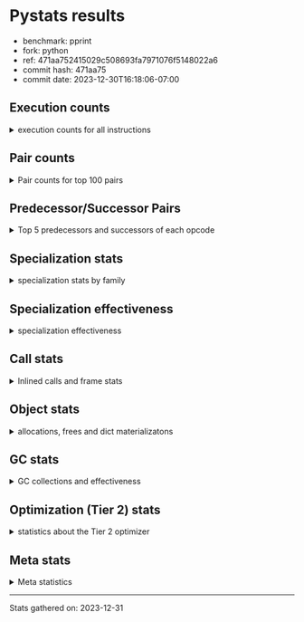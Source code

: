 
# Pystats results

- benchmark: pprint
- fork: python
- ref: 471aa752415029c508693fa7971076f5148022a6
- commit hash: 471aa75
- commit date: 2023-12-30T16:18:06-07:00

## Execution counts

<details>
<summary> execution counts for all instructions </summary>

|Name | Count | Self | Cumulative | Miss ratio | 
|---|---:|---:|---:|---:|
| LOAD_FAST | 5,624,006,400 | 19.8% | 19.8% |  |
| STORE_FAST | 2,496,003,280 | 8.8% | 28.5% |  |
| LOAD_GLOBAL_BUILTIN | 2,448,001,380 | 8.6% | 37.1% |  |
| LOAD_CONST | 1,808,002,640 | 6.4% | 43.5% |  |
| POP_JUMP_IF_FALSE | 1,744,001,680 | 6.1% | 49.6% |  |
| LOAD_FAST_LOAD_FAST | 1,544,002,000 | 5.4% | 55.0% |  |
| TO_BOOL_BOOL | 1,440,000,240 | 5.1% | 60.1% |  |
| CALL_BUILTIN_FAST | 872,000,660 | 3.1% | 63.1% |  |
| RESUME_CHECK | 808,000,460 | 2.8% | 66.0% |  |
| RETURN_VALUE | 704,000,560 | 2.5% | 68.5% |  |
| POP_JUMP_IF_TRUE | 648,000,480 | 2.3% | 70.7% |  |
| CALL_PY_EXACT_ARGS | 640,000,200 | 2.2% | 73.0% |  |
| LOAD_ATTR_METHOD_WITH_VALUES | 640,000,140 | 2.2% | 75.2% |  |
| CALL_BUILTIN_O | 583,999,960 | 2.1% | 77.3% |  |
| LOAD_GLOBAL_MODULE | 432,000,300 | 1.5% | 78.8% |  |
| CONTAINS_OP | 416,000,400 | 1.5% | 80.3% |  |
| LOAD_ATTR | 384,098,340 | 1.3% | 81.6% |  |
| POP_TOP | 376,000,800 | 1.3% | 82.9% |  |
| BUILD_TUPLE | 360,000,160 | 1.3% | 84.2% |  |
| CALL_TYPE_1 | 312,000,180 | 1.1% | 85.3% |  |
| UNPACK_SEQUENCE_TUPLE | 311,999,940 | 1.1% | 86.4% |  |
| IS_OP | 288,000,160 | 1.0% | 87.4% |  |
| PUSH_NULL | 264,000,880 | 0.9% | 88.3% |  |
| JUMP_BACKWARD | 264,000,000 | 0.9% | 89.3% |  |
| LOAD_ATTR_INSTANCE_VALUE | 240,000,200 | 0.8% | 90.1% |  |
| FOR_ITER_TUPLE | 193,134,380 | 0.7% | 90.8% | 31.1% |
| INTERPRETER_EXIT | 168,000,160 | 0.6% | 91.4% |  |
| FOR_ITER_LIST | 161,132,320 | 0.6% | 91.9% | 37.3% |
| LOAD_ATTR_METHOD_NO_DICT | 128,000,160 | 0.4% | 92.4% |  |
| EXTENDED_ARG | 120,000,160 | 0.4% | 92.8% |  |
| RETURN_CONST | 104,000,240 | 0.4% | 93.2% |  |
| CALL_METHOD_DESCRIPTOR_O | 104,000,180 | 0.4% | 93.5% |  |
| CALL | 96,027,540 | 0.3% | 93.9% |  |
| BINARY_OP | 96,025,120 | 0.3% | 94.2% |  |
| BINARY_OP_ADD_INT | 96,000,320 | 0.3% | 94.5% |  |
| DELETE_SUBSCR | 96,000,240 | 0.3% | 94.9% |  |
| GET_ITER | 96,000,160 | 0.3% | 95.2% |  |
| BUILD_LIST | 96,000,160 | 0.3% | 95.6% |  |
| STORE_SUBSCR_DICT | 96,000,140 | 0.3% | 95.9% |  |
| COPY | 96,000,080 | 0.3% | 96.2% |  |
| TO_BOOL_NONE | 96,000,080 | 0.3% | 96.6% |  |
| FORMAT_SIMPLE | 96,000,000 | 0.3% | 96.9% |  |
| CONVERT_VALUE | 96,000,000 | 0.3% | 97.2% |  |
| STORE_ATTR_SLOT | 95,999,960 | 0.3% | 97.6% |  |
| BINARY_SUBSCR_TUPLE_INT | 95,999,920 | 0.3% | 97.9% |  |
| COMPARE_OP_INT | 80,000,160 | 0.3% | 98.2% |  |
| TO_BOOL | 72,019,860 | 0.3% | 98.5% |  |
| STORE_FAST_STORE_FAST | 56,000,160 | 0.2% | 98.7% |  |
| CALL_LEN | 56,000,020 | 0.2% | 98.8% |  |
| JUMP_FORWARD | 48,000,240 | 0.2% | 99.0% |  |
| BUILD_STRING | 48,000,000 | 0.2% | 99.2% |  |
| UNPACK_SEQUENCE_TWO_TUPLE | 47,999,960 | 0.2% | 99.4% |  |
| LOAD_ATTR_SLOT | 47,999,920 | 0.2% | 99.5% |  |
| NOP | 32,000,240 | 0.1% | 99.6% |  |
| CALL_METHOD_DESCRIPTOR_NOARGS | 32,000,080 | 0.1% | 99.7% |  |
| TO_BOOL_LIST | 24,000,120 | 0.1% | 99.8% |  |
| CALL_KW | 24,000,000 | 0.1% | 99.9% |  |
| BINARY_OP_SUBTRACT_INT | 16,000,300 | 0.1% | 100.0% |  |
| LOAD_ATTR_METHOD_LAZY_DICT | 8,000,160 | 0.0% | 100.0% |  |
| LOAD_GLOBAL | 2,560 | 0.0% | 100.0% |  |
| UNPACK_SEQUENCE | 360 | 0.0% | 100.0% |  |
| RESUME | 340 | 0.0% | 100.0% |  |
| COMPARE_OP | 320 | 0.0% | 100.0% |  |
| LOAD_DEREF | 320 | 0.0% | 100.0% |  |
| LOAD_ATTR_MODULE | 240 | 0.0% | 100.0% |  |
| STORE_SUBSCR | 200 | 0.0% | 100.0% |  |
| BINARY_SUBSCR | 160 | 0.0% | 100.0% |  |
| CALL_FUNCTION_EX | 160 | 0.0% | 100.0% |  |
| COPY_FREE_VARS | 160 | 0.0% | 100.0% |  |
| FOR_ITER | 160 | 0.0% | 100.0% |  |
| BINARY_OP_SUBTRACT_FLOAT | 120 | 0.0% | 100.0% |  |
| POP_JUMP_IF_NONE | 80 | 0.0% | 100.0% |  |
| STORE_ATTR | 80 | 0.0% | 100.0% |  |
| CHECK_EXC_MATCH | 80 | 0.0% | 100.0% |  |
| POP_EXCEPT | 80 | 0.0% | 100.0% |  |
| PUSH_EXC_INFO | 80 | 0.0% | 100.0% |  |
| BUILD_MAP | 80 | 0.0% | 100.0% |  |
| BINARY_OP_ADD_UNICODE | 60 | 0.0% | 100.0% |  |
| CALL_METHOD_DESCRIPTOR_FAST | 60 | 0.0% | 100.0% |  |
| LOAD_ATTR_NONDESCRIPTOR_WITH_VALUES | 60 | 0.0% | 100.0% |  |


</details>

## Pair counts

<details>
<summary> Pair counts for top 100 pairs </summary>

|Pair | Count | Self | Cumulative | 
|---|---:|---:|---:|
| LOAD_GLOBAL_BUILTIN LOAD_FAST | 1,584,000,880 | 5.6% | 5.6% |
| STORE_FAST LOAD_FAST | 1,288,001,760 | 4.5% | 10.1% |
| LOAD_FAST LOAD_GLOBAL_BUILTIN | 864,000,080 | 3.0% | 13.1% |
| POP_JUMP_IF_FALSE LOAD_GLOBAL_BUILTIN | 839,999,800 | 3.0% | 16.1% |
| TO_BOOL_BOOL POP_JUMP_IF_FALSE | 816,000,180 | 2.9% | 18.9% |
| CALL_PY_EXACT_ARGS RESUME_CHECK | 640,000,200 | 2.2% | 21.2% |
| LOAD_FAST LOAD_ATTR_METHOD_WITH_VALUES | 639,999,880 | 2.2% | 23.4% |
| POP_JUMP_IF_FALSE LOAD_FAST | 608,000,800 | 2.1% | 25.6% |
| STORE_FAST STORE_FAST | 608,000,000 | 2.1% | 27.7% |
| CALL_BUILTIN_FAST TO_BOOL_BOOL | 576,000,240 | 2.0% | 29.7% |
| LOAD_GLOBAL_BUILTIN CALL_BUILTIN_FAST | 576,000,240 | 2.0% | 31.8% |
| LOAD_FAST LOAD_CONST | 552,000,720 | 1.9% | 33.7% |
| LOAD_FAST TO_BOOL_BOOL | 543,999,720 | 1.9% | 35.6% |
| LOAD_FAST CALL_BUILTIN_O | 535,999,760 | 1.9% | 37.5% |
| LOAD_CONST LOAD_CONST | 528,000,320 | 1.9% | 39.3% |
| TO_BOOL_BOOL POP_JUMP_IF_TRUE | 527,999,940 | 1.9% | 41.2% |
| LOAD_ATTR_METHOD_WITH_VALUES LOAD_FAST_LOAD_FAST | 432,000,180 | 1.5% | 42.7% |
| CONTAINS_OP POP_JUMP_IF_FALSE | 416,000,400 | 1.5% | 44.2% |
| LOAD_FAST_LOAD_FAST CALL_PY_EXACT_ARGS | 415,999,840 | 1.5% | 45.6% |
| LOAD_FAST_LOAD_FAST LOAD_FAST_LOAD_FAST | 408,000,320 | 1.4% | 47.1% |
| POP_TOP LOAD_FAST | 368,000,400 | 1.3% | 48.4% |
| BUILD_TUPLE RETURN_VALUE | 360,000,160 | 1.3% | 49.6% |
| STORE_FAST LOAD_GLOBAL_BUILTIN | 344,000,080 | 1.2% | 50.8% |
| RESUME_CHECK LOAD_FAST | 320,000,220 | 1.1% | 52.0% |
| RESUME_CHECK LOAD_GLOBAL_BUILTIN | 320,000,120 | 1.1% | 53.1% |
| LOAD_FAST CALL_TYPE_1 | 312,000,120 | 1.1% | 54.2% |
| CALL_TYPE_1 STORE_FAST | 312,000,120 | 1.1% | 55.3% |
| LOAD_GLOBAL_MODULE CONTAINS_OP | 312,000,120 | 1.1% | 56.4% |
| RETURN_VALUE RETURN_VALUE | 312,000,080 | 1.1% | 57.5% |
| LOAD_FAST LOAD_GLOBAL_MODULE | 312,000,080 | 1.1% | 58.6% |
| RETURN_VALUE UNPACK_SEQUENCE_TUPLE | 311,999,800 | 1.1% | 59.7% |
| UNPACK_SEQUENCE_TUPLE STORE_FAST | 303,999,880 | 1.1% | 60.7% |
| CALL_BUILTIN_FAST STORE_FAST | 296,000,140 | 1.0% | 61.8% |
| LOAD_ATTR IS_OP | 288,000,160 | 1.0% | 62.8% |
| LOAD_CONST CALL_BUILTIN_FAST | 288,000,080 | 1.0% | 63.8% |
| LOAD_GLOBAL_BUILTIN LOAD_ATTR | 288,000,000 | 1.0% | 64.8% |
| LOAD_CONST STORE_FAST | 264,000,720 | 0.9% | 65.7% |
| LOAD_FAST PUSH_NULL | 264,000,560 | 0.9% | 66.7% |
| PUSH_NULL LOAD_FAST | 264,000,160 | 0.9% | 67.6% |
| POP_JUMP_IF_TRUE LOAD_FAST | 264,000,160 | 0.9% | 68.5% |
| POP_JUMP_IF_TRUE JUMP_BACKWARD | 263,999,920 | 0.9% | 69.4% |
| CALL_BUILTIN_O POP_TOP | 263,999,900 | 0.9% | 70.4% |
| IS_OP POP_JUMP_IF_FALSE | 240,000,000 | 0.8% | 71.2% |
| LOAD_FAST LOAD_ATTR_INSTANCE_VALUE | 239,999,960 | 0.8% | 72.1% |
| LOAD_FAST_LOAD_FAST LOAD_FAST | 224,000,160 | 0.8% | 72.8% |
| LOAD_FAST CALL_PY_EXACT_ARGS | 224,000,000 | 0.8% | 73.6% |
| LOAD_ATTR_INSTANCE_VALUE TO_BOOL_BOOL | 223,999,800 | 0.8% | 74.4% |
| LOAD_CONST BUILD_TUPLE | 216,000,000 | 0.8% | 75.2% |
| CALL_BUILTIN_O LOAD_CONST | 215,999,920 | 0.8% | 75.9% |
| LOAD_FAST LOAD_FAST_LOAD_FAST | 208,000,000 | 0.7% | 76.7% |
| LOAD_ATTR_METHOD_WITH_VALUES LOAD_FAST | 207,999,960 | 0.7% | 77.4% |
| CACHE RESUME_CHECK | 168,000,000 | 0.6% | 78.0% |
| JUMP_BACKWARD FOR_ITER_TUPLE | 142,667,380 | 0.5% | 78.5% |
| FOR_ITER_TUPLE STORE_FAST | 142,667,360 | 0.5% | 79.0% |
| EXTENDED_ARG POP_JUMP_IF_FALSE | 120,000,160 | 0.4% | 79.4% |
| JUMP_BACKWARD FOR_ITER_LIST | 113,332,580 | 0.4% | 79.8% |
| LOAD_FAST_LOAD_FAST CONTAINS_OP | 104,000,240 | 0.4% | 80.2% |
| LOAD_CONST LOAD_FAST_LOAD_FAST | 104,000,160 | 0.4% | 80.5% |
| POP_JUMP_IF_FALSE LOAD_CONST | 104,000,160 | 0.4% | 80.9% |
| CALL_BUILTIN_O STORE_FAST | 104,000,140 | 0.4% | 81.3% |
| LOAD_FAST CALL_METHOD_DESCRIPTOR_O | 103,999,960 | 0.4% | 81.6% |
| LOAD_FAST LOAD_ATTR | 96,001,560 | 0.3% | 82.0% |
| STORE_FAST LOAD_CONST | 96,000,320 | 0.3% | 82.3% |
| LOAD_ATTR STORE_FAST | 96,000,280 | 0.3% | 82.6% |
| LOAD_FAST_LOAD_FAST DELETE_SUBSCR | 96,000,240 | 0.3% | 83.0% |
| BINARY_OP LOAD_FAST_LOAD_FAST | 96,000,180 | 0.3% | 83.3% |
| BUILD_LIST STORE_FAST | 96,000,160 | 0.3% | 83.7% |
| LOAD_FAST GET_ITER | 96,000,160 | 0.3% | 84.0% |
| LOAD_FAST_LOAD_FAST BUILD_TUPLE | 96,000,160 | 0.3% | 84.3% |
| POP_JUMP_IF_FALSE LOAD_FAST_LOAD_FAST | 96,000,160 | 0.3% | 84.7% |
| STORE_FAST BUILD_LIST | 96,000,160 | 0.3% | 85.0% |
| BINARY_OP_ADD_INT STORE_FAST | 96,000,140 | 0.3% | 85.3% |
| LOAD_CONST BINARY_OP_ADD_INT | 96,000,120 | 0.3% | 85.7% |
| TO_BOOL_BOOL EXTENDED_ARG | 96,000,120 | 0.3% | 86.0% |
| POP_JUMP_IF_FALSE POP_TOP | 96,000,080 | 0.3% | 86.4% |
| CALL_METHOD_DESCRIPTOR_O BINARY_OP | 96,000,080 | 0.3% | 86.7% |
| LOAD_ATTR_METHOD_NO_DICT LOAD_FAST | 96,000,080 | 0.3% | 87.0% |
| STORE_SUBSCR_DICT LOAD_CONST | 96,000,080 | 0.3% | 87.4% |
| TO_BOOL_NONE POP_JUMP_IF_FALSE | 96,000,080 | 0.3% | 87.7% |
| LOAD_FAST_LOAD_FAST STORE_SUBSCR_DICT | 96,000,040 | 0.3% | 88.0% |
| CONVERT_VALUE FORMAT_SIMPLE | 96,000,000 | 0.3% | 88.4% |
| LOAD_CONST LOAD_ATTR_METHOD_NO_DICT | 96,000,000 | 0.3% | 88.7% |
| LOAD_FAST CONVERT_VALUE | 96,000,000 | 0.3% | 89.1% |
| LOAD_FAST COPY | 96,000,000 | 0.3% | 89.4% |
| LOAD_FAST TO_BOOL_NONE | 96,000,000 | 0.3% | 89.7% |
| RETURN_CONST INTERPRETER_EXIT | 96,000,000 | 0.3% | 90.1% |
| RESUME_CHECK LOAD_FAST_LOAD_FAST | 95,999,960 | 0.3% | 90.4% |
| STORE_ATTR_SLOT RETURN_CONST | 95,999,960 | 0.3% | 90.7% |
| LOAD_FAST_LOAD_FAST STORE_ATTR_SLOT | 95,999,920 | 0.3% | 91.1% |
| BINARY_SUBSCR_TUPLE_INT CALL | 95,999,920 | 0.3% | 91.4% |
| LOAD_GLOBAL_MODULE LOAD_FAST | 95,999,920 | 0.3% | 91.8% |
| COPY TO_BOOL_BOOL | 95,999,840 | 0.3% | 92.1% |
| LOAD_CONST BINARY_SUBSCR_TUPLE_INT | 95,999,840 | 0.3% | 92.4% |
| LOAD_FAST TO_BOOL | 72,000,760 | 0.3% | 92.7% |
| TO_BOOL POP_JUMP_IF_TRUE | 72,000,260 | 0.3% | 92.9% |
| DELETE_SUBSCR LOAD_FAST | 72,000,160 | 0.3% | 93.2% |
| RETURN_VALUE INTERPRETER_EXIT | 72,000,160 | 0.3% | 93.4% |
| POP_JUMP_IF_TRUE LOAD_CONST | 72,000,160 | 0.3% | 93.7% |
| FOR_ITER_LIST STORE_FAST | 65,332,600 | 0.2% | 93.9% |
| LOAD_FAST STORE_FAST | 64,000,000 | 0.2% | 94.1% |


</details>

## Predecessor/Successor Pairs

<details>
<summary> Top 5 predecessors and successors of each opcode </summary>

### CACHE

<details>
<summary> Successors and predecessors for CACHE </summary>

|Successors | Count | Percentage | 
|---|---:|---:|
| RESUME_CHECK | 168,000,000 | 100.0% |
| RESUME | 160 | 0.0% |


</details>

### BINARY_SUBSCR

<details>
<summary> Successors and predecessors for BINARY_SUBSCR </summary>

|Predecessors | Count | Percentage | 
|---|---:|---:|
| LOAD_CONST | 160 | 100.0% |

|Successors | Count | Percentage | 
|---|---:|---:|
| CALL | 80 | 50.0% |
| BINARY_SUBSCR_TUPLE_INT | 80 | 50.0% |


</details>

### DELETE_SUBSCR

<details>
<summary> Successors and predecessors for DELETE_SUBSCR </summary>

|Predecessors | Count | Percentage | 
|---|---:|---:|
| LOAD_FAST_LOAD_FAST | 96,000,240 | 100.0% |

|Successors | Count | Percentage | 
|---|---:|---:|
| LOAD_FAST | 72,000,160 | 75.0% |
| LOAD_CONST | 24,000,000 | 25.0% |
| RETURN_CONST | 80 | 0.0% |


</details>

### FORMAT_SIMPLE

<details>
<summary> Successors and predecessors for FORMAT_SIMPLE </summary>

|Predecessors | Count | Percentage | 
|---|---:|---:|
| CONVERT_VALUE | 96,000,000 | 100.0% |

|Successors | Count | Percentage | 
|---|---:|---:|
| BUILD_STRING | 48,000,000 | 50.0% |
| LOAD_CONST | 48,000,000 | 50.0% |


</details>

### GET_ITER

<details>
<summary> Successors and predecessors for GET_ITER </summary>

|Predecessors | Count | Percentage | 
|---|---:|---:|
| LOAD_FAST | 96,000,160 | 100.0% |

|Successors | Count | Percentage | 
|---|---:|---:|
| FOR_ITER_TUPLE | 49,333,660 | 51.4% |
| FOR_ITER_LIST | 46,666,380 | 48.6% |
| FOR_ITER | 120 | 0.0% |


</details>

### INTERPRETER_EXIT

<details>
<summary> Successors and predecessors for INTERPRETER_EXIT </summary>

|Predecessors | Count | Percentage | 
|---|---:|---:|
| RETURN_CONST | 96,000,000 | 57.1% |
| RETURN_VALUE | 72,000,160 | 42.9% |


</details>

### NOP

<details>
<summary> Successors and predecessors for NOP </summary>

|Predecessors | Count | Percentage | 
|---|---:|---:|
| RESUME_CHECK | 23,999,960 | 75.0% |
| STORE_FAST | 8,000,080 | 25.0% |
| POP_TOP | 160 | 0.0% |
| RESUME | 40 | 0.0% |

|Successors | Count | Percentage | 
|---|---:|---:|
| LOAD_FAST | 24,000,000 | 75.0% |
| LOAD_GLOBAL_BUILTIN | 8,000,000 | 25.0% |
| LOAD_DEREF | 160 | 0.0% |
| LOAD_GLOBAL | 80 | 0.0% |


</details>

### POP_TOP

<details>
<summary> Successors and predecessors for POP_TOP </summary>

|Predecessors | Count | Percentage | 
|---|---:|---:|
| CALL_BUILTIN_O | 263,999,900 | 70.2% |
| POP_JUMP_IF_FALSE | 96,000,080 | 25.5% |
| RETURN_CONST | 8,000,240 | 2.1% |
| CALL_METHOD_DESCRIPTOR_O | 8,000,100 | 2.1% |
| CALL | 480 | 0.0% |

|Successors | Count | Percentage | 
|---|---:|---:|
| LOAD_FAST | 368,000,400 | 97.9% |
| RETURN_CONST | 8,000,080 | 2.1% |
| NOP | 160 | 0.0% |
| LOAD_CONST | 80 | 0.0% |
| LOAD_FAST_LOAD_FAST | 80 | 0.0% |


</details>

### PUSH_NULL

<details>
<summary> Successors and predecessors for PUSH_NULL </summary>

|Predecessors | Count | Percentage | 
|---|---:|---:|
| LOAD_FAST | 264,000,560 | 100.0% |
| LOAD_DEREF | 160 | 0.0% |
| LOAD_ATTR_MODULE | 120 | 0.0% |
| LOAD_ATTR | 40 | 0.0% |

|Successors | Count | Percentage | 
|---|---:|---:|
| LOAD_FAST | 264,000,160 | 100.0% |
| CALL | 640 | 0.0% |
| LOAD_FAST_LOAD_FAST | 80 | 0.0% |


</details>

### RETURN_VALUE

<details>
<summary> Successors and predecessors for RETURN_VALUE </summary>

|Predecessors | Count | Percentage | 
|---|---:|---:|
| BUILD_TUPLE | 360,000,160 | 51.1% |
| RETURN_VALUE | 312,000,080 | 44.3% |
| COMPARE_OP_INT | 23,999,960 | 3.4% |
| LOAD_FAST | 8,000,240 | 1.1% |
| CALL_METHOD_DESCRIPTOR_NOARGS | 60 | 0.0% |

|Successors | Count | Percentage | 
|---|---:|---:|
| RETURN_VALUE | 312,000,080 | 44.3% |
| UNPACK_SEQUENCE_TUPLE | 311,999,800 | 44.3% |
| INTERPRETER_EXIT | 72,000,160 | 10.2% |
| STORE_FAST | 8,000,080 | 1.1% |
| UNPACK_SEQUENCE | 280 | 0.0% |


</details>

### STORE_SUBSCR

<details>
<summary> Successors and predecessors for STORE_SUBSCR </summary>

|Predecessors | Count | Percentage | 
|---|---:|---:|
| LOAD_FAST_LOAD_FAST | 200 | 100.0% |

|Successors | Count | Percentage | 
|---|---:|---:|
| STORE_SUBSCR_DICT | 100 | 50.0% |
| LOAD_CONST | 80 | 40.0% |
| LOAD_FAST | 20 | 10.0% |


</details>

### TO_BOOL

<details>
<summary> Successors and predecessors for TO_BOOL </summary>

|Predecessors | Count | Percentage | 
|---|---:|---:|
| LOAD_FAST | 72,000,760 | 100.0% |
| TO_BOOL | 18,340 | 0.0% |
| CALL | 200 | 0.0% |
| CALL_BUILTIN_FAST | 200 | 0.0% |
| COPY | 160 | 0.0% |

|Successors | Count | Percentage | 
|---|---:|---:|
| POP_JUMP_IF_TRUE | 72,000,260 | 100.0% |
| TO_BOOL | 18,340 | 0.0% |
| TO_BOOL_BOOL | 640 | 0.0% |
| POP_JUMP_IF_FALSE | 460 | 0.0% |
| TO_BOOL_NONE | 80 | 0.0% |


</details>

### BINARY_OP

<details>
<summary> Successors and predecessors for BINARY_OP </summary>

|Predecessors | Count | Percentage | 
|---|---:|---:|
| CALL_METHOD_DESCRIPTOR_O | 96,000,080 | 100.0% |
| BINARY_OP | 24,280 | 0.0% |
| LOAD_CONST | 280 | 0.0% |
| LOAD_FAST | 280 | 0.0% |
| CALL | 80 | 0.0% |

|Successors | Count | Percentage | 
|---|---:|---:|
| LOAD_FAST_LOAD_FAST | 96,000,180 | 100.0% |
| BINARY_OP | 24,280 | 0.0% |
| STORE_FAST | 220 | 0.0% |
| BINARY_OP_ADD_INT | 160 | 0.0% |
| BINARY_OP_SUBTRACT_INT | 100 | 0.0% |


</details>

### BUILD_LIST

<details>
<summary> Successors and predecessors for BUILD_LIST </summary>

|Predecessors | Count | Percentage | 
|---|---:|---:|
| STORE_FAST | 96,000,160 | 100.0% |

|Successors | Count | Percentage | 
|---|---:|---:|
| STORE_FAST | 96,000,160 | 100.0% |


</details>

### BUILD_STRING

<details>
<summary> Successors and predecessors for BUILD_STRING </summary>

|Predecessors | Count | Percentage | 
|---|---:|---:|
| FORMAT_SIMPLE | 48,000,000 | 100.0% |

|Successors | Count | Percentage | 
|---|---:|---:|
| CALL_BUILTIN_O | 47,999,920 | 100.0% |
| CALL | 80 | 0.0% |


</details>

### BUILD_TUPLE

<details>
<summary> Successors and predecessors for BUILD_TUPLE </summary>

|Predecessors | Count | Percentage | 
|---|---:|---:|
| LOAD_CONST | 216,000,000 | 60.0% |
| LOAD_FAST_LOAD_FAST | 96,000,160 | 26.7% |
| CALL | 48,000,000 | 13.3% |

|Successors | Count | Percentage | 
|---|---:|---:|
| RETURN_VALUE | 360,000,160 | 100.0% |


</details>

### CALL

<details>
<summary> Successors and predecessors for CALL </summary>

|Predecessors | Count | Percentage | 
|---|---:|---:|
| BINARY_SUBSCR_TUPLE_INT | 95,999,920 | 100.0% |
| CALL | 24,380 | 0.0% |
| LOAD_FAST | 1,200 | 0.0% |
| PUSH_NULL | 640 | 0.0% |
| LOAD_FAST_LOAD_FAST | 320 | 0.0% |

|Successors | Count | Percentage | 
|---|---:|---:|
| BUILD_TUPLE | 48,000,000 | 50.0% |
| LOAD_GLOBAL_MODULE | 47,999,920 | 50.0% |
| CALL | 24,380 | 0.0% |
| STORE_FAST | 500 | 0.0% |
| POP_TOP | 480 | 0.0% |


</details>

### CALL_FUNCTION_EX

<details>
<summary> Successors and predecessors for CALL_FUNCTION_EX </summary>

|Predecessors | Count | Percentage | 
|---|---:|---:|
| LOAD_FAST | 160 | 100.0% |

|Successors | Count | Percentage | 
|---|---:|---:|
| COPY_FREE_VARS | 160 | 100.0% |


</details>

### CALL_KW

<details>
<summary> Successors and predecessors for CALL_KW </summary>

|Predecessors | Count | Percentage | 
|---|---:|---:|
| LOAD_CONST | 24,000,000 | 100.0% |

|Successors | Count | Percentage | 
|---|---:|---:|
| STORE_FAST | 24,000,000 | 100.0% |


</details>

### COMPARE_OP

<details>
<summary> Successors and predecessors for COMPARE_OP </summary>

|Predecessors | Count | Percentage | 
|---|---:|---:|
| LOAD_CONST | 200 | 62.5% |
| LOAD_ATTR | 40 | 12.5% |
| LOAD_FAST | 40 | 12.5% |
| LOAD_ATTR_SLOT | 40 | 12.5% |

|Successors | Count | Percentage | 
|---|---:|---:|
| COMPARE_OP_INT | 160 | 50.0% |
| POP_JUMP_IF_FALSE | 120 | 37.5% |
| RETURN_VALUE | 40 | 12.5% |


</details>

### CONTAINS_OP

<details>
<summary> Successors and predecessors for CONTAINS_OP </summary>

|Predecessors | Count | Percentage | 
|---|---:|---:|
| LOAD_GLOBAL_MODULE | 312,000,120 | 75.0% |
| LOAD_FAST_LOAD_FAST | 104,000,240 | 25.0% |
| LOAD_GLOBAL | 40 | 0.0% |

|Successors | Count | Percentage | 
|---|---:|---:|
| POP_JUMP_IF_FALSE | 416,000,400 | 100.0% |


</details>

### CONVERT_VALUE

<details>
<summary> Successors and predecessors for CONVERT_VALUE </summary>

|Predecessors | Count | Percentage | 
|---|---:|---:|
| LOAD_FAST | 96,000,000 | 100.0% |

|Successors | Count | Percentage | 
|---|---:|---:|
| FORMAT_SIMPLE | 96,000,000 | 100.0% |


</details>

### COPY

<details>
<summary> Successors and predecessors for COPY </summary>

|Predecessors | Count | Percentage | 
|---|---:|---:|
| LOAD_FAST | 96,000,000 | 100.0% |
| BINARY_OP_ADD_INT | 60 | 0.0% |
| BINARY_OP | 20 | 0.0% |

|Successors | Count | Percentage | 
|---|---:|---:|
| TO_BOOL_BOOL | 95,999,840 | 100.0% |
| TO_BOOL | 160 | 0.0% |
| STORE_FAST_STORE_FAST | 80 | 0.0% |


</details>

### COPY_FREE_VARS

<details>
<summary> Successors and predecessors for COPY_FREE_VARS </summary>

|Predecessors | Count | Percentage | 
|---|---:|---:|
| CALL_FUNCTION_EX | 160 | 100.0% |

|Successors | Count | Percentage | 
|---|---:|---:|
| RESUME_CHECK | 120 | 75.0% |
| RESUME | 40 | 25.0% |


</details>

### EXTENDED_ARG

<details>
<summary> Successors and predecessors for EXTENDED_ARG </summary>

|Predecessors | Count | Percentage | 
|---|---:|---:|
| TO_BOOL_BOOL | 96,000,120 | 80.0% |
| IS_OP | 24,000,000 | 20.0% |
| TO_BOOL | 40 | 0.0% |

|Successors | Count | Percentage | 
|---|---:|---:|
| POP_JUMP_IF_FALSE | 120,000,160 | 100.0% |


</details>

### FOR_ITER

<details>
<summary> Successors and predecessors for FOR_ITER </summary>

|Predecessors | Count | Percentage | 
|---|---:|---:|
| GET_ITER | 120 | 75.0% |
| JUMP_BACKWARD | 40 | 25.0% |

|Successors | Count | Percentage | 
|---|---:|---:|
| STORE_FAST | 40 | 25.0% |
| UNPACK_SEQUENCE | 40 | 25.0% |
| FOR_ITER_LIST | 40 | 25.0% |
| FOR_ITER_TUPLE | 40 | 25.0% |


</details>

### IS_OP

<details>
<summary> Successors and predecessors for IS_OP </summary>

|Predecessors | Count | Percentage | 
|---|---:|---:|
| LOAD_ATTR | 288,000,160 | 100.0% |

|Successors | Count | Percentage | 
|---|---:|---:|
| POP_JUMP_IF_FALSE | 240,000,000 | 83.3% |
| POP_JUMP_IF_TRUE | 24,000,160 | 8.3% |
| EXTENDED_ARG | 24,000,000 | 8.3% |


</details>

### JUMP_BACKWARD

<details>
<summary> Successors and predecessors for JUMP_BACKWARD </summary>

|Predecessors | Count | Percentage | 
|---|---:|---:|
| POP_JUMP_IF_TRUE | 263,999,920 | 100.0% |
| POP_EXCEPT | 80 | 0.0% |

|Successors | Count | Percentage | 
|---|---:|---:|
| FOR_ITER_TUPLE | 142,667,380 | 54.0% |
| FOR_ITER_LIST | 113,332,580 | 42.9% |
| LOAD_FAST | 8,000,000 | 3.0% |
| FOR_ITER | 40 | 0.0% |


</details>

### JUMP_FORWARD

<details>
<summary> Successors and predecessors for JUMP_FORWARD </summary>

|Predecessors | Count | Percentage | 
|---|---:|---:|
| STORE_FAST | 48,000,160 | 100.0% |
| LOAD_FAST | 80 | 0.0% |

|Successors | Count | Percentage | 
|---|---:|---:|
| LOAD_GLOBAL_BUILTIN | 24,000,120 | 50.0% |
| LOAD_FAST | 24,000,000 | 50.0% |
| LOAD_FAST_LOAD_FAST | 80 | 0.0% |
| LOAD_GLOBAL | 40 | 0.0% |


</details>

### LOAD_ATTR

<details>
<summary> Successors and predecessors for LOAD_ATTR </summary>

|Predecessors | Count | Percentage | 
|---|---:|---:|
| LOAD_GLOBAL_BUILTIN | 288,000,000 | 75.0% |
| LOAD_FAST | 96,001,560 | 25.0% |
| LOAD_ATTR | 96,120 | 0.0% |
| LOAD_GLOBAL | 240 | 0.0% |
| LOAD_CONST | 160 | 0.0% |

|Successors | Count | Percentage | 
|---|---:|---:|
| IS_OP | 288,000,160 | 75.0% |
| STORE_FAST | 96,000,280 | 25.0% |
| LOAD_ATTR | 96,120 | 0.0% |
| LOAD_ATTR_METHOD_WITH_VALUES | 260 | 0.0% |
| LOAD_FAST | 240 | 0.0% |


</details>

### LOAD_CONST

<details>
<summary> Successors and predecessors for LOAD_CONST </summary>

|Predecessors | Count | Percentage | 
|---|---:|---:|
| LOAD_FAST | 552,000,720 | 30.5% |
| LOAD_CONST | 528,000,320 | 29.2% |
| CALL_BUILTIN_O | 215,999,920 | 11.9% |
| POP_JUMP_IF_FALSE | 104,000,160 | 5.8% |
| STORE_FAST | 96,000,320 | 5.3% |

|Successors | Count | Percentage | 
|---|---:|---:|
| LOAD_CONST | 528,000,320 | 29.2% |
| CALL_BUILTIN_FAST | 288,000,080 | 15.9% |
| STORE_FAST | 264,000,720 | 14.6% |
| BUILD_TUPLE | 216,000,000 | 11.9% |
| LOAD_FAST_LOAD_FAST | 104,000,160 | 5.8% |


</details>

### LOAD_DEREF

<details>
<summary> Successors and predecessors for LOAD_DEREF </summary>

|Predecessors | Count | Percentage | 
|---|---:|---:|
| NOP | 160 | 50.0% |
| STORE_FAST | 160 | 50.0% |

|Successors | Count | Percentage | 
|---|---:|---:|
| PUSH_NULL | 160 | 50.0% |
| STORE_FAST | 160 | 50.0% |


</details>

### LOAD_FAST

<details>
<summary> Successors and predecessors for LOAD_FAST </summary>

|Predecessors | Count | Percentage | 
|---|---:|---:|
| LOAD_GLOBAL_BUILTIN | 1,584,000,880 | 28.2% |
| STORE_FAST | 1,288,001,760 | 22.9% |
| POP_JUMP_IF_FALSE | 608,000,800 | 10.8% |
| POP_TOP | 368,000,400 | 6.5% |
| RESUME_CHECK | 320,000,220 | 5.7% |

|Successors | Count | Percentage | 
|---|---:|---:|
| LOAD_GLOBAL_BUILTIN | 864,000,080 | 15.4% |
| LOAD_ATTR_METHOD_WITH_VALUES | 639,999,880 | 11.4% |
| LOAD_CONST | 552,000,720 | 9.8% |
| TO_BOOL_BOOL | 543,999,720 | 9.7% |
| CALL_BUILTIN_O | 535,999,760 | 9.5% |


</details>

### LOAD_FAST_LOAD_FAST

<details>
<summary> Successors and predecessors for LOAD_FAST_LOAD_FAST </summary>

|Predecessors | Count | Percentage | 
|---|---:|---:|
| LOAD_ATTR_METHOD_WITH_VALUES | 432,000,180 | 28.0% |
| LOAD_FAST_LOAD_FAST | 408,000,320 | 26.4% |
| LOAD_FAST | 208,000,000 | 13.5% |
| LOAD_CONST | 104,000,160 | 6.7% |
| BINARY_OP | 96,000,180 | 6.2% |

|Successors | Count | Percentage | 
|---|---:|---:|
| CALL_PY_EXACT_ARGS | 415,999,840 | 26.9% |
| LOAD_FAST_LOAD_FAST | 408,000,320 | 26.4% |
| LOAD_FAST | 224,000,160 | 14.5% |
| CONTAINS_OP | 104,000,240 | 6.7% |
| DELETE_SUBSCR | 96,000,240 | 6.2% |


</details>

### LOAD_GLOBAL

<details>
<summary> Successors and predecessors for LOAD_GLOBAL </summary>

|Predecessors | Count | Percentage | 
|---|---:|---:|
| LOAD_FAST | 800 | 31.2% |
| POP_JUMP_IF_FALSE | 680 | 26.6% |
| STORE_FAST | 160 | 6.2% |
| RESUME | 160 | 6.2% |
| RESUME_CHECK | 160 | 6.2% |

|Successors | Count | Percentage | 
|---|---:|---:|
| LOAD_GLOBAL_BUILTIN | 1,020 | 39.8% |
| LOAD_FAST | 720 | 28.1% |
| LOAD_GLOBAL_MODULE | 260 | 10.2% |
| LOAD_ATTR | 240 | 9.4% |
| CALL | 220 | 8.6% |


</details>

### POP_JUMP_IF_FALSE

<details>
<summary> Successors and predecessors for POP_JUMP_IF_FALSE </summary>

|Predecessors | Count | Percentage | 
|---|---:|---:|
| TO_BOOL_BOOL | 816,000,180 | 46.8% |
| CONTAINS_OP | 416,000,400 | 23.9% |
| IS_OP | 240,000,000 | 13.8% |
| EXTENDED_ARG | 120,000,160 | 6.9% |
| TO_BOOL_NONE | 96,000,080 | 5.5% |

|Successors | Count | Percentage | 
|---|---:|---:|
| LOAD_GLOBAL_BUILTIN | 839,999,800 | 48.2% |
| LOAD_FAST | 608,000,800 | 34.9% |
| LOAD_CONST | 104,000,160 | 6.0% |
| LOAD_FAST_LOAD_FAST | 96,000,160 | 5.5% |
| POP_TOP | 96,000,080 | 5.5% |


</details>

### POP_JUMP_IF_NONE

<details>
<summary> Successors and predecessors for POP_JUMP_IF_NONE </summary>

|Predecessors | Count | Percentage | 
|---|---:|---:|
| LOAD_FAST | 80 | 100.0% |

|Successors | Count | Percentage | 
|---|---:|---:|
| LOAD_CONST | 80 | 100.0% |


</details>

### POP_JUMP_IF_TRUE

<details>
<summary> Successors and predecessors for POP_JUMP_IF_TRUE </summary>

|Predecessors | Count | Percentage | 
|---|---:|---:|
| TO_BOOL_BOOL | 527,999,940 | 81.5% |
| TO_BOOL | 72,000,260 | 11.1% |
| IS_OP | 24,000,160 | 3.7% |
| TO_BOOL_LIST | 24,000,120 | 3.7% |

|Successors | Count | Percentage | 
|---|---:|---:|
| LOAD_FAST | 264,000,160 | 40.7% |
| JUMP_BACKWARD | 263,999,920 | 40.7% |
| LOAD_CONST | 72,000,160 | 11.1% |
| LOAD_GLOBAL_BUILTIN | 48,000,040 | 7.4% |
| LOAD_GLOBAL | 120 | 0.0% |


</details>

### RETURN_CONST

<details>
<summary> Successors and predecessors for RETURN_CONST </summary>

|Predecessors | Count | Percentage | 
|---|---:|---:|
| STORE_ATTR_SLOT | 95,999,960 | 92.3% |
| POP_TOP | 8,000,080 | 7.7% |
| DELETE_SUBSCR | 80 | 0.0% |
| POP_JUMP_IF_TRUE | 80 | 0.0% |
| STORE_ATTR | 40 | 0.0% |

|Successors | Count | Percentage | 
|---|---:|---:|
| INTERPRETER_EXIT | 96,000,000 | 92.3% |
| POP_TOP | 8,000,240 | 7.7% |


</details>

### STORE_ATTR

<details>
<summary> Successors and predecessors for STORE_ATTR </summary>

|Predecessors | Count | Percentage | 
|---|---:|---:|
| LOAD_FAST_LOAD_FAST | 80 | 100.0% |

|Successors | Count | Percentage | 
|---|---:|---:|
| RETURN_CONST | 40 | 50.0% |
| STORE_ATTR_SLOT | 40 | 50.0% |


</details>

### STORE_FAST

<details>
<summary> Successors and predecessors for STORE_FAST </summary>

|Predecessors | Count | Percentage | 
|---|---:|---:|
| STORE_FAST | 608,000,000 | 24.4% |
| CALL_TYPE_1 | 312,000,120 | 12.5% |
| UNPACK_SEQUENCE_TUPLE | 303,999,880 | 12.2% |
| CALL_BUILTIN_FAST | 296,000,140 | 11.9% |
| LOAD_CONST | 264,000,720 | 10.6% |

|Successors | Count | Percentage | 
|---|---:|---:|
| LOAD_FAST | 1,288,001,760 | 51.6% |
| STORE_FAST | 608,000,000 | 24.4% |
| LOAD_GLOBAL_BUILTIN | 344,000,080 | 13.8% |
| LOAD_CONST | 96,000,320 | 3.8% |
| BUILD_LIST | 96,000,160 | 3.8% |


</details>

### STORE_FAST_STORE_FAST

<details>
<summary> Successors and predecessors for STORE_FAST_STORE_FAST </summary>

|Predecessors | Count | Percentage | 
|---|---:|---:|
| UNPACK_SEQUENCE_TWO_TUPLE | 47,999,960 | 85.7% |
| UNPACK_SEQUENCE_TUPLE | 8,000,060 | 14.3% |
| COPY | 80 | 0.0% |
| UNPACK_SEQUENCE | 60 | 0.0% |

|Successors | Count | Percentage | 
|---|---:|---:|
| LOAD_FAST | 48,000,000 | 85.7% |
| STORE_FAST | 8,000,080 | 14.3% |
| LOAD_GLOBAL | 40 | 0.0% |
| LOAD_GLOBAL_BUILTIN | 40 | 0.0% |


</details>

### UNPACK_SEQUENCE

<details>
<summary> Successors and predecessors for UNPACK_SEQUENCE </summary>

|Predecessors | Count | Percentage | 
|---|---:|---:|
| RETURN_VALUE | 280 | 77.8% |
| FOR_ITER | 40 | 11.1% |
| FOR_ITER_LIST | 40 | 11.1% |

|Successors | Count | Percentage | 
|---|---:|---:|
| UNPACK_SEQUENCE_TUPLE | 140 | 38.9% |
| STORE_FAST | 120 | 33.3% |
| STORE_FAST_STORE_FAST | 60 | 16.7% |
| UNPACK_SEQUENCE_TWO_TUPLE | 40 | 11.1% |


</details>

### RESUME

<details>
<summary> Successors and predecessors for RESUME </summary>

|Predecessors | Count | Percentage | 
|---|---:|---:|
| CACHE | 160 | 47.1% |
| CALL | 140 | 41.2% |
| COPY_FREE_VARS | 40 | 11.8% |

|Successors | Count | Percentage | 
|---|---:|---:|
| LOAD_GLOBAL | 160 | 47.1% |
| LOAD_FAST | 100 | 29.4% |
| NOP | 40 | 11.8% |
| LOAD_FAST_LOAD_FAST | 40 | 11.8% |


</details>

### BINARY_OP_ADD_INT

<details>
<summary> Successors and predecessors for BINARY_OP_ADD_INT </summary>

|Predecessors | Count | Percentage | 
|---|---:|---:|
| LOAD_CONST | 96,000,120 | 100.0% |
| BINARY_OP | 160 | 0.0% |
| LOAD_ATTR_INSTANCE_VALUE | 40 | 0.0% |

|Successors | Count | Percentage | 
|---|---:|---:|
| STORE_FAST | 96,000,140 | 100.0% |
| COPY | 60 | 0.0% |
| LOAD_FAST_LOAD_FAST | 60 | 0.0% |
| CALL_PY_EXACT_ARGS | 40 | 0.0% |
| CALL | 20 | 0.0% |


</details>

### BINARY_OP_SUBTRACT_FLOAT

<details>
<summary> Successors and predecessors for BINARY_OP_SUBTRACT_FLOAT </summary>

|Predecessors | Count | Percentage | 
|---|---:|---:|
| LOAD_FAST | 80 | 66.7% |
| BINARY_OP | 40 | 33.3% |

|Successors | Count | Percentage | 
|---|---:|---:|
| STORE_FAST | 120 | 100.0% |


</details>

### BINARY_SUBSCR_TUPLE_INT

<details>
<summary> Successors and predecessors for BINARY_SUBSCR_TUPLE_INT </summary>

|Predecessors | Count | Percentage | 
|---|---:|---:|
| LOAD_CONST | 95,999,840 | 100.0% |
| BINARY_SUBSCR | 80 | 0.0% |

|Successors | Count | Percentage | 
|---|---:|---:|
| CALL | 95,999,920 | 100.0% |


</details>

### CALL_BUILTIN_FAST

<details>
<summary> Successors and predecessors for CALL_BUILTIN_FAST </summary>

|Predecessors | Count | Percentage | 
|---|---:|---:|
| LOAD_GLOBAL_BUILTIN | 576,000,240 | 66.1% |
| LOAD_CONST | 288,000,080 | 33.0% |
| LOAD_FAST | 8,000,040 | 0.9% |
| CALL | 300 | 0.0% |

|Successors | Count | Percentage | 
|---|---:|---:|
| TO_BOOL_BOOL | 576,000,240 | 66.1% |
| STORE_FAST | 296,000,140 | 33.9% |
| TO_BOOL | 200 | 0.0% |
| PUSH_EXC_INFO | 80 | 0.0% |


</details>

### CALL_BUILTIN_O

<details>
<summary> Successors and predecessors for CALL_BUILTIN_O </summary>

|Predecessors | Count | Percentage | 
|---|---:|---:|
| LOAD_FAST | 535,999,760 | 91.8% |
| BUILD_STRING | 47,999,920 | 8.2% |
| CALL | 280 | 0.0% |

|Successors | Count | Percentage | 
|---|---:|---:|
| POP_TOP | 263,999,900 | 45.2% |
| LOAD_CONST | 215,999,920 | 37.0% |
| STORE_FAST | 104,000,140 | 17.8% |


</details>

### CALL_LEN

<details>
<summary> Successors and predecessors for CALL_LEN </summary>

|Predecessors | Count | Percentage | 
|---|---:|---:|
| LOAD_FAST | 55,999,960 | 100.0% |
| CALL | 60 | 0.0% |

|Successors | Count | Percentage | 
|---|---:|---:|
| LOAD_CONST | 47,999,960 | 85.7% |
| LOAD_FAST | 8,000,060 | 14.3% |


</details>

### CALL_METHOD_DESCRIPTOR_NOARGS

<details>
<summary> Successors and predecessors for CALL_METHOD_DESCRIPTOR_NOARGS </summary>

|Predecessors | Count | Percentage | 
|---|---:|---:|
| LOAD_ATTR_METHOD_NO_DICT | 31,999,960 | 100.0% |
| CALL | 80 | 0.0% |
| LOAD_ATTR_METHOD_LAZY_DICT | 40 | 0.0% |

|Successors | Count | Percentage | 
|---|---:|---:|
| LOAD_GLOBAL_MODULE | 23,999,920 | 75.0% |
| LOAD_FAST | 8,000,060 | 25.0% |
| RETURN_VALUE | 60 | 0.0% |
| LOAD_GLOBAL | 40 | 0.0% |


</details>

### CALL_METHOD_DESCRIPTOR_O

<details>
<summary> Successors and predecessors for CALL_METHOD_DESCRIPTOR_O </summary>

|Predecessors | Count | Percentage | 
|---|---:|---:|
| LOAD_FAST | 103,999,960 | 100.0% |
| CALL | 140 | 0.0% |
| LOAD_CONST | 80 | 0.0% |

|Successors | Count | Percentage | 
|---|---:|---:|
| BINARY_OP | 96,000,080 | 92.3% |
| POP_TOP | 8,000,100 | 7.7% |


</details>

### CALL_PY_EXACT_ARGS

<details>
<summary> Successors and predecessors for CALL_PY_EXACT_ARGS </summary>

|Predecessors | Count | Percentage | 
|---|---:|---:|
| LOAD_FAST_LOAD_FAST | 415,999,840 | 65.0% |
| LOAD_FAST | 224,000,000 | 35.0% |
| CALL | 280 | 0.0% |
| LOAD_CONST | 40 | 0.0% |
| BINARY_OP_ADD_INT | 40 | 0.0% |

|Successors | Count | Percentage | 
|---|---:|---:|
| RESUME_CHECK | 640,000,200 | 100.0% |


</details>

### CALL_TYPE_1

<details>
<summary> Successors and predecessors for CALL_TYPE_1 </summary>

|Predecessors | Count | Percentage | 
|---|---:|---:|
| LOAD_FAST | 312,000,120 | 100.0% |
| CALL | 60 | 0.0% |

|Successors | Count | Percentage | 
|---|---:|---:|
| STORE_FAST | 312,000,120 | 100.0% |
| LOAD_ATTR | 60 | 0.0% |


</details>

### COMPARE_OP_INT

<details>
<summary> Successors and predecessors for COMPARE_OP_INT </summary>

|Predecessors | Count | Percentage | 
|---|---:|---:|
| LOAD_CONST | 48,000,040 | 60.0% |
| LOAD_ATTR_SLOT | 23,999,920 | 30.0% |
| LOAD_FAST | 8,000,040 | 10.0% |
| COMPARE_OP | 160 | 0.0% |

|Successors | Count | Percentage | 
|---|---:|---:|
| POP_JUMP_IF_FALSE | 56,000,200 | 70.0% |
| RETURN_VALUE | 23,999,960 | 30.0% |


</details>

### FOR_ITER_LIST

<details>
<summary> Successors and predecessors for FOR_ITER_LIST </summary>

|Predecessors | Count | Percentage | 
|---|---:|---:|
| JUMP_BACKWARD | 113,332,580 | 70.3% |
| GET_ITER | 46,666,380 | 29.0% |
| FOR_ITER_TUPLE | 1,133,320 | 0.7% |
| FOR_ITER | 40 | 0.0% |

|Successors | Count | Percentage | 
|---|---:|---:|
| STORE_FAST | 65,332,600 | 40.5% |
| UNPACK_SEQUENCE_TWO_TUPLE | 47,999,920 | 29.8% |
| LOAD_FAST_LOAD_FAST | 46,666,460 | 29.0% |
| FOR_ITER_TUPLE | 1,133,300 | 0.7% |
| UNPACK_SEQUENCE | 40 | 0.0% |


</details>

### FOR_ITER_TUPLE

<details>
<summary> Successors and predecessors for FOR_ITER_TUPLE </summary>

|Predecessors | Count | Percentage | 
|---|---:|---:|
| JUMP_BACKWARD | 142,667,380 | 73.9% |
| GET_ITER | 49,333,660 | 25.5% |
| FOR_ITER_LIST | 1,133,300 | 0.6% |
| FOR_ITER | 40 | 0.0% |

|Successors | Count | Percentage | 
|---|---:|---:|
| STORE_FAST | 142,667,360 | 73.9% |
| LOAD_FAST_LOAD_FAST | 49,333,700 | 25.5% |
| FOR_ITER_LIST | 1,133,320 | 0.6% |


</details>

### LOAD_ATTR_INSTANCE_VALUE

<details>
<summary> Successors and predecessors for LOAD_ATTR_INSTANCE_VALUE </summary>

|Predecessors | Count | Percentage | 
|---|---:|---:|
| LOAD_FAST | 239,999,960 | 100.0% |
| LOAD_ATTR | 200 | 0.0% |
| LOAD_FAST_LOAD_FAST | 40 | 0.0% |

|Successors | Count | Percentage | 
|---|---:|---:|
| TO_BOOL_BOOL | 223,999,800 | 93.3% |
| LOAD_FAST | 16,000,180 | 6.7% |
| TO_BOOL | 100 | 0.0% |
| LOAD_CONST | 60 | 0.0% |
| BINARY_OP_ADD_INT | 40 | 0.0% |


</details>

### LOAD_ATTR_METHOD_NO_DICT

<details>
<summary> Successors and predecessors for LOAD_ATTR_METHOD_NO_DICT </summary>

|Predecessors | Count | Percentage | 
|---|---:|---:|
| LOAD_CONST | 96,000,000 | 75.0% |
| LOAD_FAST | 23,999,920 | 18.7% |
| LOAD_FAST_LOAD_FAST | 8,000,040 | 6.3% |
| LOAD_ATTR | 160 | 0.0% |
| LOAD_ATTR_NONDESCRIPTOR_WITH_VALUES | 40 | 0.0% |

|Successors | Count | Percentage | 
|---|---:|---:|
| LOAD_FAST | 96,000,080 | 75.0% |
| CALL_METHOD_DESCRIPTOR_NOARGS | 31,999,960 | 25.0% |
| CALL | 60 | 0.0% |
| LOAD_GLOBAL_BUILTIN | 40 | 0.0% |
| LOAD_GLOBAL | 20 | 0.0% |


</details>

### LOAD_ATTR_METHOD_WITH_VALUES

<details>
<summary> Successors and predecessors for LOAD_ATTR_METHOD_WITH_VALUES </summary>

|Predecessors | Count | Percentage | 
|---|---:|---:|
| LOAD_FAST | 639,999,880 | 100.0% |
| LOAD_ATTR | 260 | 0.0% |

|Successors | Count | Percentage | 
|---|---:|---:|
| LOAD_FAST_LOAD_FAST | 432,000,180 | 67.5% |
| LOAD_FAST | 207,999,960 | 32.5% |


</details>

### LOAD_ATTR_MODULE

<details>
<summary> Successors and predecessors for LOAD_ATTR_MODULE </summary>

|Predecessors | Count | Percentage | 
|---|---:|---:|
| LOAD_GLOBAL_MODULE | 160 | 66.7% |
| LOAD_ATTR | 80 | 33.3% |

|Successors | Count | Percentage | 
|---|---:|---:|
| PUSH_NULL | 120 | 50.0% |
| STORE_FAST | 120 | 50.0% |


</details>

### LOAD_ATTR_SLOT

<details>
<summary> Successors and predecessors for LOAD_ATTR_SLOT </summary>

|Predecessors | Count | Percentage | 
|---|---:|---:|
| LOAD_FAST | 47,999,840 | 100.0% |
| LOAD_ATTR | 80 | 0.0% |

|Successors | Count | Percentage | 
|---|---:|---:|
| LOAD_FAST | 23,999,960 | 50.0% |
| COMPARE_OP_INT | 23,999,920 | 50.0% |
| COMPARE_OP | 40 | 0.0% |


</details>

### LOAD_GLOBAL_BUILTIN

<details>
<summary> Successors and predecessors for LOAD_GLOBAL_BUILTIN </summary>

|Predecessors | Count | Percentage | 
|---|---:|---:|
| LOAD_FAST | 864,000,080 | 35.3% |
| POP_JUMP_IF_FALSE | 839,999,800 | 34.3% |
| STORE_FAST | 344,000,080 | 14.1% |
| RESUME_CHECK | 320,000,120 | 13.1% |
| POP_JUMP_IF_TRUE | 48,000,040 | 2.0% |

|Successors | Count | Percentage | 
|---|---:|---:|
| LOAD_FAST | 1,584,000,880 | 64.7% |
| CALL_BUILTIN_FAST | 576,000,240 | 23.5% |
| LOAD_ATTR | 288,000,000 | 11.8% |
| CALL | 200 | 0.0% |
| CHECK_EXC_MATCH | 60 | 0.0% |


</details>

### LOAD_GLOBAL_MODULE

<details>
<summary> Successors and predecessors for LOAD_GLOBAL_MODULE </summary>

|Predecessors | Count | Percentage | 
|---|---:|---:|
| LOAD_FAST | 312,000,080 | 72.2% |
| RESUME_CHECK | 48,000,040 | 11.1% |
| CALL | 47,999,920 | 11.1% |
| CALL_METHOD_DESCRIPTOR_NOARGS | 23,999,920 | 5.6% |
| LOAD_GLOBAL | 260 | 0.0% |

|Successors | Count | Percentage | 
|---|---:|---:|
| CONTAINS_OP | 312,000,120 | 72.2% |
| LOAD_FAST | 95,999,920 | 22.2% |
| LOAD_CONST | 23,999,960 | 5.6% |
| LOAD_ATTR_MODULE | 160 | 0.0% |
| LOAD_ATTR | 80 | 0.0% |


</details>

### RESUME_CHECK

<details>
<summary> Successors and predecessors for RESUME_CHECK </summary>

|Predecessors | Count | Percentage | 
|---|---:|---:|
| CALL_PY_EXACT_ARGS | 640,000,200 | 79.2% |
| CACHE | 168,000,000 | 20.8% |
| CALL | 140 | 0.0% |
| COPY_FREE_VARS | 120 | 0.0% |

|Successors | Count | Percentage | 
|---|---:|---:|
| LOAD_FAST | 320,000,220 | 39.6% |
| LOAD_GLOBAL_BUILTIN | 320,000,120 | 39.6% |
| LOAD_FAST_LOAD_FAST | 95,999,960 | 11.9% |
| LOAD_GLOBAL_MODULE | 48,000,040 | 5.9% |
| NOP | 23,999,960 | 3.0% |


</details>

### STORE_ATTR_SLOT

<details>
<summary> Successors and predecessors for STORE_ATTR_SLOT </summary>

|Predecessors | Count | Percentage | 
|---|---:|---:|
| LOAD_FAST_LOAD_FAST | 95,999,920 | 100.0% |
| STORE_ATTR | 40 | 0.0% |

|Successors | Count | Percentage | 
|---|---:|---:|
| RETURN_CONST | 95,999,960 | 100.0% |


</details>

### STORE_SUBSCR_DICT

<details>
<summary> Successors and predecessors for STORE_SUBSCR_DICT </summary>

|Predecessors | Count | Percentage | 
|---|---:|---:|
| LOAD_FAST_LOAD_FAST | 96,000,040 | 100.0% |
| STORE_SUBSCR | 100 | 0.0% |

|Successors | Count | Percentage | 
|---|---:|---:|
| LOAD_CONST | 96,000,080 | 100.0% |
| LOAD_FAST | 60 | 0.0% |


</details>

### TO_BOOL_BOOL

<details>
<summary> Successors and predecessors for TO_BOOL_BOOL </summary>

|Predecessors | Count | Percentage | 
|---|---:|---:|
| CALL_BUILTIN_FAST | 576,000,240 | 40.0% |
| LOAD_FAST | 543,999,720 | 37.8% |
| LOAD_ATTR_INSTANCE_VALUE | 223,999,800 | 15.6% |
| COPY | 95,999,840 | 6.7% |
| TO_BOOL | 640 | 0.0% |

|Successors | Count | Percentage | 
|---|---:|---:|
| POP_JUMP_IF_FALSE | 816,000,180 | 56.7% |
| POP_JUMP_IF_TRUE | 527,999,940 | 36.7% |
| EXTENDED_ARG | 96,000,120 | 6.7% |


</details>

### TO_BOOL_LIST

<details>
<summary> Successors and predecessors for TO_BOOL_LIST </summary>

|Predecessors | Count | Percentage | 
|---|---:|---:|
| LOAD_FAST | 24,000,080 | 100.0% |
| TO_BOOL | 40 | 0.0% |

|Successors | Count | Percentage | 
|---|---:|---:|
| POP_JUMP_IF_TRUE | 24,000,120 | 100.0% |


</details>

### TO_BOOL_NONE

<details>
<summary> Successors and predecessors for TO_BOOL_NONE </summary>

|Predecessors | Count | Percentage | 
|---|---:|---:|
| LOAD_FAST | 96,000,000 | 100.0% |
| TO_BOOL | 80 | 0.0% |

|Successors | Count | Percentage | 
|---|---:|---:|
| POP_JUMP_IF_FALSE | 96,000,080 | 100.0% |


</details>

### UNPACK_SEQUENCE_TUPLE

<details>
<summary> Successors and predecessors for UNPACK_SEQUENCE_TUPLE </summary>

|Predecessors | Count | Percentage | 
|---|---:|---:|
| RETURN_VALUE | 311,999,800 | 100.0% |
| UNPACK_SEQUENCE | 140 | 0.0% |

|Successors | Count | Percentage | 
|---|---:|---:|
| STORE_FAST | 303,999,880 | 97.4% |
| STORE_FAST_STORE_FAST | 8,000,060 | 2.6% |


</details>

### UNPACK_SEQUENCE_TWO_TUPLE

<details>
<summary> Successors and predecessors for UNPACK_SEQUENCE_TWO_TUPLE </summary>

|Predecessors | Count | Percentage | 
|---|---:|---:|
| FOR_ITER_LIST | 47,999,920 | 100.0% |
| UNPACK_SEQUENCE | 40 | 0.0% |

|Successors | Count | Percentage | 
|---|---:|---:|
| STORE_FAST_STORE_FAST | 47,999,960 | 100.0% |


</details>

### CHECK_EXC_MATCH

<details>
<summary> Successors and predecessors for CHECK_EXC_MATCH </summary>

|Predecessors | Count | Percentage | 
|---|---:|---:|
| LOAD_GLOBAL_BUILTIN | 60 | 75.0% |
| LOAD_GLOBAL | 20 | 25.0% |

|Successors | Count | Percentage | 
|---|---:|---:|
| POP_JUMP_IF_FALSE | 80 | 100.0% |


</details>

### POP_EXCEPT

<details>
<summary> Successors and predecessors for POP_EXCEPT </summary>

|Predecessors | Count | Percentage | 
|---|---:|---:|
| STORE_FAST | 80 | 100.0% |

|Successors | Count | Percentage | 
|---|---:|---:|
| JUMP_BACKWARD | 80 | 100.0% |


</details>

### PUSH_EXC_INFO

<details>
<summary> Successors and predecessors for PUSH_EXC_INFO </summary>

|Predecessors | Count | Percentage | 
|---|---:|---:|
| CALL_BUILTIN_FAST | 80 | 100.0% |

|Successors | Count | Percentage | 
|---|---:|---:|
| LOAD_GLOBAL | 40 | 50.0% |
| LOAD_GLOBAL_BUILTIN | 40 | 50.0% |


</details>

### BUILD_MAP

<details>
<summary> Successors and predecessors for BUILD_MAP </summary>

|Predecessors | Count | Percentage | 
|---|---:|---:|
| LOAD_CONST | 80 | 100.0% |

|Successors | Count | Percentage | 
|---|---:|---:|
| LOAD_CONST | 80 | 100.0% |


</details>

### BINARY_OP_ADD_UNICODE

<details>
<summary> Successors and predecessors for BINARY_OP_ADD_UNICODE </summary>

|Predecessors | Count | Percentage | 
|---|---:|---:|
| BINARY_OP | 60 | 100.0% |

|Successors | Count | Percentage | 
|---|---:|---:|
| STORE_FAST | 60 | 100.0% |


</details>

### BINARY_OP_SUBTRACT_INT

<details>
<summary> Successors and predecessors for BINARY_OP_SUBTRACT_INT </summary>

|Predecessors | Count | Percentage | 
|---|---:|---:|
| LOAD_FAST | 16,000,120 | 100.0% |
| BINARY_OP | 100 | 0.0% |
| LOAD_FAST_LOAD_FAST | 80 | 0.0% |

|Successors | Count | Percentage | 
|---|---:|---:|
| STORE_FAST | 8,000,180 | 50.0% |
| LOAD_FAST | 8,000,060 | 50.0% |
| LOAD_CONST | 60 | 0.0% |


</details>

### CALL_METHOD_DESCRIPTOR_FAST

<details>
<summary> Successors and predecessors for CALL_METHOD_DESCRIPTOR_FAST </summary>

|Predecessors | Count | Percentage | 
|---|---:|---:|
| LOAD_CONST | 40 | 66.7% |
| CALL | 20 | 33.3% |

|Successors | Count | Percentage | 
|---|---:|---:|
| STORE_FAST | 60 | 100.0% |


</details>

### LOAD_ATTR_METHOD_LAZY_DICT

<details>
<summary> Successors and predecessors for LOAD_ATTR_METHOD_LAZY_DICT </summary>

|Predecessors | Count | Percentage | 
|---|---:|---:|
| LOAD_FAST | 8,000,080 | 100.0% |
| LOAD_ATTR | 80 | 0.0% |

|Successors | Count | Percentage | 
|---|---:|---:|
| LOAD_FAST | 7,999,980 | 100.0% |
| LOAD_CONST | 120 | 0.0% |
| CALL_METHOD_DESCRIPTOR_NOARGS | 40 | 0.0% |
| CALL | 20 | 0.0% |


</details>

### LOAD_ATTR_NONDESCRIPTOR_WITH_VALUES

<details>
<summary> Successors and predecessors for LOAD_ATTR_NONDESCRIPTOR_WITH_VALUES </summary>

|Predecessors | Count | Percentage | 
|---|---:|---:|
| LOAD_FAST | 40 | 66.7% |
| LOAD_ATTR | 20 | 33.3% |

|Successors | Count | Percentage | 
|---|---:|---:|
| LOAD_ATTR_METHOD_NO_DICT | 40 | 66.7% |
| LOAD_ATTR | 20 | 33.3% |


</details>


</details>

## Specialization stats

<details>
<summary> specialization stats by family </summary>

### BINARY_OP

<details>
<summary> specialization stats for BINARY_OP family </summary>

|Kind | Count | Ratio | 
|---|---:|---:|
|     deferred | 96,000,560 | 46.1% |
|          hit | 112,000,800 | 53.8% |

| | Count | Ratio | 
|---|---:|---:|
| Success | 320 | 1.3% |
| Failure | 24,240 | 98.7% |

|Failure kind | Count | Ratio | 
|---|---:|---:|
| remainder | 24,220 | 99.9% |
| multiply different types | 20 | 0.1% |


</details>

### BINARY_SUBSCR

<details>
<summary> specialization stats for BINARY_SUBSCR family </summary>

|Kind | Count | Ratio | 
|---|---:|---:|
|     deferred | 80 | 0.0% |
|          hit | 95,999,920 | 100.0% |

| | Count | Ratio | 
|---|---:|---:|
| Success | 80 | 100.0% |
| Failure | 0 | 0.0% |


</details>

### CALL

<details>
<summary> specialization stats for CALL family </summary>

|Kind | Count | Ratio | 
|---|---:|---:|
|     deferred | 96,001,940 | 3.6% |
|          hit | 2,600,001,340 | 96.4% |

| | Count | Ratio | 
|---|---:|---:|
| Success | 1,220 | 4.8% |
| Failure | 24,380 | 95.2% |

|Failure kind | Count | Ratio | 
|---|---:|---:|
| no dict | 24,200 | 99.3% |
| cfunc noargs | 120 | 0.5% |
| other | 40 | 0.2% |
| class no vectorcall | 20 | 0.1% |


</details>

### COMPARE_OP

<details>
<summary> specialization stats for COMPARE_OP family </summary>

|Kind | Count | Ratio | 
|---|---:|---:|
|     deferred | 160 | 0.0% |
|          hit | 80,000,160 | 100.0% |

| | Count | Ratio | 
|---|---:|---:|
| Success | 160 | 100.0% |
| Failure | 0 | 0.0% |


</details>

### FOR_ITER

<details>
<summary> specialization stats for FOR_ITER family </summary>

|Kind | Count | Ratio | 
|---|---:|---:|
|     deferred | 117,866,340 | 33.3% |
|          hit | 234,133,820 | 66.1% |
|         miss | 120,132,880 | 33.9% |

| | Count | Ratio | 
|---|---:|---:|
| Success | 2,266,700 | 100.0% |
| Failure | 0 | 0.0% |


</details>

### LOAD_ATTR

<details>
<summary> specialization stats for LOAD_ATTR family </summary>

|Kind | Count | Ratio | 
|---|---:|---:|
|     deferred | 384,001,360 | 26.5% |
|          hit | 1,064,000,880 | 73.5% |

| | Count | Ratio | 
|---|---:|---:|
| Success | 880 | 0.9% |
| Failure | 96,100 | 99.1% |

|Failure kind | Count | Ratio | 
|---|---:|---:|
| metaclass attribute | 71,860 | 74.8% |
| method | 24,240 | 25.2% |


</details>

### LOAD_GLOBAL

<details>
<summary> specialization stats for LOAD_GLOBAL family </summary>

|Kind | Count | Ratio | 
|---|---:|---:|
|     deferred | 1,280 | 0.0% |
|          hit | 2,880,001,680 | 100.0% |

| | Count | Ratio | 
|---|---:|---:|
| Success | 1,280 | 100.0% |
| Failure | 0 | 0.0% |


</details>

### POP_JUMP_IF_FALSE

<details>
<summary> specialization stats for POP_JUMP_IF_FALSE family </summary>


</details>

### POP_JUMP_IF_NONE

<details>
<summary> specialization stats for POP_JUMP_IF_NONE family </summary>


</details>

### POP_JUMP_IF_TRUE

<details>
<summary> specialization stats for POP_JUMP_IF_TRUE family </summary>


</details>

### STORE_ATTR

<details>
<summary> specialization stats for STORE_ATTR family </summary>

|Kind | Count | Ratio | 
|---|---:|---:|
|     deferred | 40 | 0.0% |
|          hit | 95,999,960 | 100.0% |

| | Count | Ratio | 
|---|---:|---:|
| Success | 40 | 100.0% |
| Failure | 0 | 0.0% |


</details>

### STORE_SUBSCR

<details>
<summary> specialization stats for STORE_SUBSCR family </summary>

|Kind | Count | Ratio | 
|---|---:|---:|
|     deferred | 100 | 0.0% |
|          hit | 96,000,140 | 100.0% |

| | Count | Ratio | 
|---|---:|---:|
| Success | 100 | 100.0% |
| Failure | 0 | 0.0% |


</details>

### TO_BOOL

<details>
<summary> specialization stats for TO_BOOL family </summary>

|Kind | Count | Ratio | 
|---|---:|---:|
|     deferred | 72,000,760 | 4.4% |
|          hit | 1,560,000,440 | 95.6% |

| | Count | Ratio | 
|---|---:|---:|
| Success | 760 | 4.0% |
| Failure | 18,340 | 96.0% |

|Failure kind | Count | Ratio | 
|---|---:|---:|
| tuple | 12,100 | 66.0% |
| dict | 6,240 | 34.0% |


</details>

### UNPACK_SEQUENCE

<details>
<summary> specialization stats for UNPACK_SEQUENCE family </summary>

|Kind | Count | Ratio | 
|---|---:|---:|
|     deferred | 180 | 0.0% |
|          hit | 359,999,900 | 100.0% |

| | Count | Ratio | 
|---|---:|---:|
| Success | 180 | 100.0% |
| Failure | 0 | 0.0% |


</details>


</details>

## Specialization effectiveness

<details>
<summary> specialization effectiveness </summary>

|Instructions | Count | Ratio | 
|---|---:|---:|
| Basic | 15,320,020,420 | 53.8% |
| Not specialized | 3,040,176,940 | 10.7% |
| Specialized hits | 9,986,139,500 | 35.1% |
| Specialized misses | 120,132,880 | 0.4% |

### Deferred by instruction

<details>
<summary> deferred by instruction </summary>

|Name | Count | Ratio | 
|---|---:|---:|
| LOAD_ATTR | 384,001,360 | 50.1% |
| FOR_ITER | 117,866,340 | 15.4% |
| CALL | 96,001,940 | 12.5% |
| BINARY_OP | 96,000,560 | 12.5% |
| TO_BOOL | 72,000,760 | 9.4% |
| LOAD_GLOBAL | 1,280 | 0.0% |
| UNPACK_SEQUENCE | 180 | 0.0% |
| COMPARE_OP | 160 | 0.0% |
| STORE_SUBSCR | 100 | 0.0% |
| BINARY_SUBSCR | 80 | 0.0% |


</details>

### Misses by instruction

<details>
<summary> misses by instruction </summary>

|Name | Count | Ratio | 
|---|---:|---:|
| FOR_ITER_TUPLE | 60,066,980 | 50.0% |
| FOR_ITER_LIST | 60,065,900 | 50.0% |
| CACHE | 0 | 0.0% |
| DELETE_SUBSCR | 0 | 0.0% |
| FORMAT_SIMPLE | 0 | 0.0% |
| GET_ITER | 0 | 0.0% |
| INTERPRETER_EXIT | 0 | 0.0% |
| NOP | 0 | 0.0% |
| POP_TOP | 0 | 0.0% |
| PUSH_NULL | 0 | 0.0% |


</details>


</details>

## Call stats

<details>
<summary> Inlined calls and frame stats </summary>

| | Count | Ratio | 
|---|---:|---:|
| Calls to PyEval_EvalDefault | 168,000,160 | 20.8% |
| Calls to Python functions inlined | 640,000,640 | 79.2% |
| Calls via PyEval_EvalFrame (total) | 168,000,160 | 20.8% |
| Calls via PyEval_EvalFrame (vector) | 168,000,160 | 20.8% |
| Calls via PyEval_EvalFrame (generator) | 0 | 0.0% |
| Calls via PyEval_EvalFrame (legacy) | 0 | 0.0% |
| Calls via PyEval_EvalFrame (function vectorcall) | 168,000,160 | 20.8% |
| Calls via PyEval_EvalFrame (build class) | 0 | 0.0% |
| Calls via PyEval_EvalFrame (slot) | 24,000,000 | 3.0% |
| Calls via PyEval_EvalFrame (function ex) | 160 | 0.0% |
| Calls via PyEval_EvalFrame (api) | 48,000,000 | 5.9% |
| Calls via PyEval_EvalFrame (method) | 0 | 0.0% |
| Frame objects created | 80 | 0.0% |
| Frames pushed | 640,000,200 | 79.2% |


</details>

## Object stats

<details>
<summary> allocations, frees and dict materializatons </summary>

| | Count | Ratio | 
|---|---:|---:|
| Allocations from freelist | 728,000,800 | 38.7% |
| Frees to freelist | 728,000,680 |  |
| Allocations | 1,152,002,160 | 61.3% |
| Allocations to 512 bytes | 1,152,001,920 | 61.3% |
| Allocations to 4 kbytes | 0 | 0.0% |
| Allocations over 4 kbytes | 240 | 0.0% |
| Frees | 1,248,002,267 |  |
| New values | 0 |  |
| Interpreter increfs | 8,542,945,220 | 72.3% |
| Interpreter decrefs | 10,129,215,140 | 74.2% |
| Increfs | 3,273,070,678 | 27.7% |
| Decrefs | 3,526,803,322 | 25.8% |
| Materialize dict (on request) | 0 |  |
| Materialize dict (new key) | 0 |  |
| Materialize dict (too big) | 0 |  |
| Materialize dict (str subclass) | 0 |  |
| Dematerialize dict | 0 |  |
| Method cache hits | 120,025,958 |  |
| Method cache misses | 282 |  |
| Method cache collisions | 298 |  |
| Method cache dunder hits | 1,320,072,518 |  |
| Method cache dunder misses | 142 |  |


</details>

## GC stats

<details>
<summary> GC collections and effectiveness </summary>

|Generation | Collections | Objects collected | Object visits | 
|---:|---:|---:|---:|
| 0 | 0 | 0 | 0 |
| 1 | 0 | 0 | 0 |
| 2 | 0 | 0 | 0 |


</details>

## Optimization (Tier 2) stats

<details>
<summary> statistics about the Tier 2 optimizer </summary>

| | Count | Ratio | 
|---|---:|---:|
| Optimization attempts | 0 |  |
| Traces created | 0 |  |
| Trace stack overflow | 0 |  |
| Trace stack underflow | 0 |  |
| Trace too long | 0 |  |
| Trace too short | 0 |  |
| Inner loop found | 0 |  |
| Recursive call | 0 |  |
| Low confidence | 0 |  |
| Traces executed | 0 |  |
| Uops executed | 0 |  |

### Trace length histogram

<details>
<summary> trace length histogram </summary>

|Range | Count | Ratio | 
|---|---:|---:|
| <= 1 | 0 |  |


</details>

### Optimized trace length histogram

<details>
<summary> optimized trace length histogram </summary>

|Range | Count | Ratio | 
|---|---:|---:|
| <= 1 | 0 |  |


</details>

### Trace run length histogram

<details>
<summary> trace run length histogram </summary>

|Range | Count | Ratio | 
|---|---:|---:|
| <= 1 | 0 |  |


</details>

### Uop execution stats

<details>
<summary> uop execution stats </summary>


</details>

### Unsupported opcodes

<details>
<summary> unsupported opcodes </summary>


</details>


</details>

## Meta stats

<details>
<summary> Meta statistics </summary>

| | Count | 
|---|---:|
| Number of data files | 40 |


</details>

---
Stats gathered on: 2023-12-31
